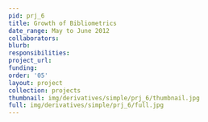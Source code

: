 ```yaml
---
pid: prj_6
title: Growth of Bibliometrics
date_range: May to June 2012
collaborators: 
blurb: 
responsibilities: 
project_url: 
funding: 
order: '05'
layout: project
collection: projects
thumbnail: img/derivatives/simple/prj_6/thumbnail.jpg
full: img/derivatives/simple/prj_6/full.jpg
---
```

